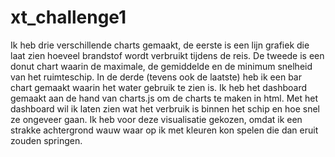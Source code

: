 # xt_challenge1
Ik heb drie verschillende charts gemaakt, de eerste is een lijn grafiek die laat zien hoeveel brandstof wordt verbruikt tijdens de reis. 
De tweede is een donut chart waarin de maximale, de gemiddelde en de minimum snelheid van het ruimteschip. 
In de derde (tevens ook de laatste) heb ik een bar chart gemaakt waarin het water gebruik te zien is. Ik heb het dashboard gemaakt aan de hand 
van charts.js om de charts te maken in html. Met het dashboard wil ik laten zien wat het verbruik is binnen het schip en hoe snel ze ongeveer gaan. 
Ik heb voor deze visualisatie gekozen, omdat ik een strakke achtergrond wauw waar op ik met kleuren kon spelen die dan eruit zouden springen.
